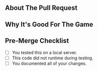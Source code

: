 <!-- Write **BELOW** The Headers and **ABOVE** The comments else it may not be viewable. -->
<!-- Note: PRs including balance changes authored by anyone other than maintainers and official devs will not be considered. -->

## About The Pull Request

<!-- Describe The Pull Request. Please be sure every change is documented or this can delay review or prevent the PR from being merged! -->

## Why It's Good For The Game

<!-- Please add a short description of why you think these changes would benefit the game. If you can't justify it in words, it might not be worth adding. -->

## Pre-Merge Checklist
<!-- Don't bother filling these in while creating your Pull Request, just click the checkboxes after the Pull Request is opened and you are redirected to the page. -->
- [ ] You tested this on a local server.
- [ ] This code did not runtime during testing.
- [ ] You documented all of your changes.
<!-- Neither the compiler nor workflow checks are perfect at detecting runtimes and errors. It is important to test your code/feature/fix locally. -->
